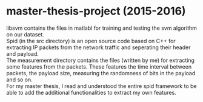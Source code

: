# master-thesis-project (2015-2016)
libsvm contains the files in matlabl for training and testing the svm algorithm on our dataset.<br/>
Spid (in the src directory) is an open source code based on C++ for extracting IP packets from the network traffic and seperating their header and payload.<br/>
The measurement directory contains the files (written by me) for extracting some features from the packets. These features the time interval between packets, the payload size, measuring the randomness of bits in the payload and so on. <br/>
For my master thesis, I read and understood the entire spid framework to be able to add the additional functionalities to extract my own features.
